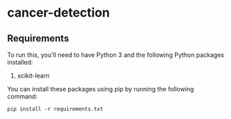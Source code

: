 # cancer-detection
## Requirements
To run this, you'll need to have Python 3 and the following Python packages installed:

1. scikit-learn

You can install these packages using pip by running the following command:

`
pip install -r requirements.txt
`
